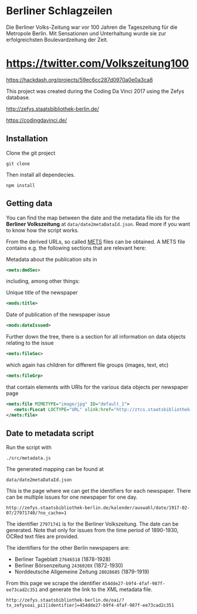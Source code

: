 # Berliner Schlagzeilen

Die Berliner Volks-Zeitung war vor 100 Jahren die Tageszeitung für die Metropole Berlin. Mit Sensationen und Unterhaltung wurde sie zur erfolgreichsten Boulevardzeitung der Zeit.

# https://twitter.com/Volkszeitung100

https://hackdash.org/projects/59ec6cc287d0970a0e0a3ca8

This project was created during the Coding Da Vinci 2017 using the Zefys database.

http://zefys.staatsbibliothek-berlin.de/

https://codingdavinci.de/

## Installation

Clone the git project 

```
git clone
```

Then install all dependecies.
```
npm install
```

## Getting data

You can find the map between the date and the metadata file ids for the  **Berliner Volkszeitung** at `data/date2metaDataId.json`. Read more if you want to know how the script works.


From the derived URLs, so called [METS](https://www.loc.gov/standards/mets/) files can be obtained. A METS file contains e.g. the following sections that are relevant here:

Metadata about the publication sits in
```xml
<mets:dmdSec>
```
including, among other things:

Unique title of the newspaper
```xml
<mods:title>
```
Date of publication of the newspaper issue
```xml
<mods:dateIssued>
```

Further down the tree, there is a section for all information on data objects relating to the issue
```xml
<mets:fileSec>
```
which again has children for different file groups (images, text, etc)
```xml
<mets:fileGrp>
```
that contain elements with URIs for the various data objects per newspaper page
```xml
<mets:file MIMETYPE="image/jpg" ID="default_1">
   <mets:FLocat LOCTYPE="URL" xlink:href="http://ztcs.staatsbibliothek-berlin.de/zefys_contentServer.php?action=metsImage&format=png&metsFile=454dde27-b9f4-4faf-987f-ee73cad2c351&divID=phys_1&width=1200&metsFileGroup=PRESENTATION"/>
</mets:file>
```

## Date to metadata script

Run the script with

```
./src/metadata.js
```

The generated mapping can be found at 

```
data/date2metaDataId.json
```

This is the page where we can get the identifiers for each newspaper.
There can be multiple issues for one newspaper for one day.

```
http://zefys.staatsbibliothek-berlin.de/kalender/auswahl/date/1917-02-07/27971740/?no_cache=1
```

The identifier `27971741` is for the Berliner Volkszeitung. The date can be generated. Note that only for issues from the time period of 1890-1930, OCRed text files are provided.

The identifiers for the other Berlin newspapers are:
- Berliner Tageblatt ```27646518``` (1878-1928)
- Berliner Börsenzeitung ```2436020X``` (1872-1930)
- Norddeutsche Allgemeine Zeitung ```28028685``` (1879-1919)

From this page we scrape the identifier `454dde27-b9f4-4faf-987f-ee73cad2c351` and generate the link to the XML metadata file.

```
http://zefys.staatsbibliothek-berlin.de/oai/?tx_zefysoai_pi1[identifier]=454dde27-b9f4-4faf-987f-ee73cad2c351
```
